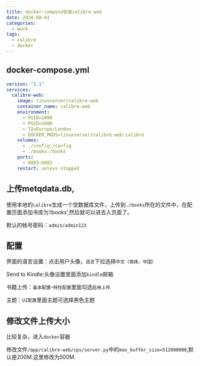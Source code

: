 ```yaml
---
title: docker-compose安装calibre-web
date: 2020-08-01
categories:
  - work
tags:
  - calibre
  - docker
---
```


## docker-compose.yml

```yaml
version: "2.1"
services:
  calibre-web:
    image: linuxserver/calibre-web
    container_name: calibre-web
    environment:
      - PUID=1000
      - PGID=1000
      - TZ=Europe/London
      - DOCKER_MODS=linuxserver/calibre-web:calibre
    volumes:
      - ./config:/config
      - ./books:/books
    ports:
      - 8083:8083
    restart: unless-stopped
```

## 上传metqdata.db,

使用本地的`calibre`生成一个空数据库文件，上传到`./books`所在的文件中，在配置页面添加书库为‘/books’,然后就可以进去入页面了。

默认的帐号密码：`admin/admin123`

## 配置

界面的语言设置：点击用户头像，`语言`下拉选择`中文（简体，中国）`

Send to Kindle:头像设置里面添加`kindle`邮箱

书籍上传：`基本配置`-`特性配置`里面勾选`启用上传`

主题：`UI配置`里面主题可选择黑色主题

## 修改文件上传大小

比较复杂，进入`docker`容器

修改文件`/app/calibre-web/cps/server.py`中的`max_buffer_size=512000000`,默认是200M.这里修改为500M.


